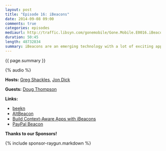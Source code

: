 ```yaml
---
layout: post
title: "Episode 16: iBeacons"
date: 2014-09-08 09:00
comments: true
categories: episodes
mediaurl: http://traffic.libsyn.com/gonemobile/Gone.Mobile.E0016.iBeacons.mp3
duration: 50:45
length: 48732834
summary: iBeacons are an emerging technology with a lot of exciting applications. In this episode we talked to Doug Thompson to dive into what they are, how they're used, and where beacons are heading in the future.
---
```


{{ page.summary }}

<!-- more -->

{% audio %}

**Hosts:** [Greg Shackles](http://twitter.com/gshackles), [Jon Dick](http://twitter.com/redth)

**Guests:** [Doug Thompson](https://twitter.com/dusanwriter)

**Links:** 

- [beekn](http://beekn.net/)
- [AltBeacon](http://altbeacon.org/)
- [Build Context-Aware Apps with iBeacons](http://visualstudiomagazine.com/articles/2014/08/01/ibeacons.aspx)
- [PayPal Beacon](https://www.paypal.com/webapps/mpp/beacon)

**Thanks to our Sponsors!**

{% include sponsor-raygun.markdown %}
